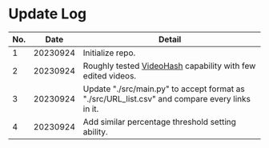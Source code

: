 # Update Log

| No. | Date     | Detail                                                                                             |
| --- | -------- | -------------------------------------------------------------------------------------------------- |
| 1   | 20230924 | Initialize repo.                                                                                   |
| 2   | 20230924 | Roughly tested [VideoHash](https://github.com/akamhy/videohash) capability with few edited videos. |
| 3   | 20230924 | Update "./src/main.py" to accept format as "./src/URL_list.csv" and compare every links in it.     |
| 4   | 20230924 | Add similar percentage threshold setting ability.                                                  |